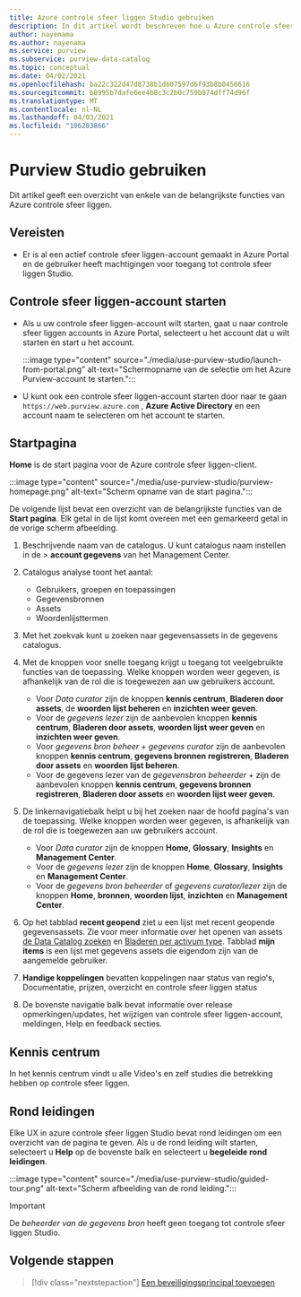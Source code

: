 ```yaml
---
title: Azure controle sfeer liggen Studio gebruiken
description: In dit artikel wordt beschreven hoe u Azure controle sfeer liggen Studio gebruikt.
author: nayenama
ms.author: nayenama
ms.service: purview
ms.subservice: purview-data-catalog
ms.topic: conceptual
ms.date: 04/02/2021
ms.openlocfilehash: ba22c322d47d8738b1d607597d6f93b8b8456616
ms.sourcegitcommit: b8995b7dafe6ee4b8c3c2b0c759b874dff74d96f
ms.translationtype: MT
ms.contentlocale: nl-NL
ms.lasthandoff: 04/03/2021
ms.locfileid: "106283866"
---
```

# <a name="use-purview-studio"></a>Purview Studio gebruiken

Dit artikel geeft een overzicht van enkele van de belangrijkste functies van Azure controle sfeer liggen.

## <a name="prerequisites"></a>Vereisten

* Er is al een actief controle sfeer liggen-account gemaakt in Azure Portal en de gebruiker heeft machtigingen voor toegang tot controle sfeer liggen Studio.

## <a name="launch-purview-account"></a>Controle sfeer liggen-account starten

* Als u uw controle sfeer liggen-account wilt starten, gaat u naar controle sfeer liggen accounts in Azure Portal, selecteert u het account dat u wilt starten en start u het account.

  :::image type="content" source="./media/use-purview-studio/launch-from-portal.png" alt-text="Schermopname van de selectie om het Azure Purview-account te starten.":::

* U kunt ook een controle sfeer liggen-account starten door naar te gaan `https://web.purview.azure.com` , **Azure Active Directory** en een account naam te selecteren om het account te starten.

## <a name="home-page"></a>Startpagina

**Home** is de start pagina voor de Azure controle sfeer liggen-client.

:::image type="content" source="./media/use-purview-studio/purview-homepage.png" alt-text="Scherm opname van de start pagina.":::

De volgende lijst bevat een overzicht van de belangrijkste functies van de **Start pagina**. Elk getal in de lijst komt overeen met een gemarkeerd getal in de vorige scherm afbeelding.

1. Beschrijvende naam van de catalogus. U kunt catalogus naam instellen in de  >  **account gegevens** van het Management Center.

2. Catalogus analyse toont het aantal:

   * Gebruikers, groepen en toepassingen
   * Gegevensbronnen
   * Assets
   * Woordenlijsttermen

3. Met het zoekvak kunt u zoeken naar gegevensassets in de gegevens catalogus.

4. Met de knoppen voor snelle toegang krijgt u toegang tot veelgebruikte functies van de toepassing. Welke knoppen worden weer gegeven, is afhankelijk van de rol die is toegewezen aan uw gebruikers account.

   * Voor *Data curator* zijn de knoppen **kennis centrum**, **Bladeren door assets**, de **woorden lijst beheren** en **inzichten weer geven**.
   * Voor de *gegevens lezer* zijn de aanbevolen knoppen **kennis centrum**, **Bladeren door assets**, **woorden lijst weer geven** en **inzichten weer geven**.
   * Voor *gegevens bron beheer*  +  *gegevens curator* zijn de aanbevolen knoppen **kennis centrum**, **gegevens bronnen registreren**, **Bladeren door assets** en **woorden lijst beheren**.
   * Voor de gegevens lezer van de *gegevensbron beheerder*  +  zijn de aanbevolen knoppen **kennis centrum**, **gegevens bronnen registreren**, **Bladeren door assets** en **woorden lijst weer geven**.

5. De linkernavigatiebalk helpt u bij het zoeken naar de hoofd pagina's van de toepassing. Welke knoppen worden weer gegeven, is afhankelijk van de rol die is toegewezen aan uw gebruikers account.

   * Voor *Data curator* zijn de knoppen **Home**, **Glossary**, **Insights** en **Management Center**.
   * Voor de *gegevens lezer* zijn de knoppen **Home**, **Glossary**, **Insights** en **Management Center**.
   * Voor de *gegevens bron beheerder* of *gegevens curator/lezer* zijn de knoppen **Home**, **bronnen**, **woorden lijst**, **inzichten** en **Management Center**.
  
6. Op het tabblad **recent geopend** ziet u een lijst met recent geopende gegevensassets. Zie voor meer informatie over het openen van assets [de Data Catalog zoeken](how-to-search-catalog.md) en [Bladeren per activum type](how-to-browse-catalog.md#browse-experience).  Tabblad **mijn items** is een lijst met gegevens assets die eigendom zijn van de aangemelde gebruiker.
7. **Handige koppelingen** bevatten koppelingen naar status van regio's, Documentatie, prijzen, overzicht en controle sfeer liggen status
8. De bovenste navigatie balk bevat informatie over release opmerkingen/updates, het wijzigen van controle sfeer liggen-account, meldingen, Help en feedback secties.

## <a name="knowledge-center"></a>Kennis centrum

In het kennis centrum vindt u alle Video's en zelf studies die betrekking hebben op controle sfeer liggen.

## <a name="guided-tours"></a>Rond leidingen

Elke UX in azure controle sfeer liggen Studio bevat rond leidingen om een overzicht van de pagina te geven. Als u de rond leiding wilt starten, selecteert u **Help** op de bovenste balk en selecteert u **begeleide rond leidingen**.

:::image type="content" source="./media/use-purview-studio/guided-tour.png" alt-text="Scherm afbeelding van de rond leiding.":::

> [!Important]
> De *beheerder van de gegevens bron* heeft geen toegang tot controle sfeer liggen Studio.

## <a name="next-steps"></a>Volgende stappen

> [!div class="nextstepaction"]
> [Een beveiligingsprincipal toevoegen](tutorial-scan-data.md)
